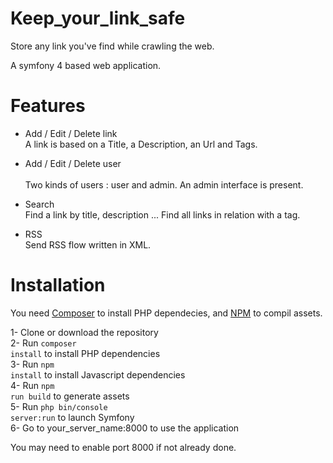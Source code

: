 # Keep_your_link_safe

Store any link you've find while crawling the web.

A symfony 4 based web application.

# Features 

  - Add / Edit / Delete link <br>
      A link is based on a Title, a Description, an Url and Tags.
      
  - Add / Edit / Delete user  <br>  
      Two kinds of users : user and admin.
      An admin interface is present.
      
  - Search <br>
      Find a link by title, description ...
      Find all links in relation with a tag.
      
  - RSS <br>
      Send RSS flow written in XML.
      
# Installation

You need <a href="https://getcomposer.org/">Composer<a> to install PHP dependecies, and <a href="https://www.npmjs.com/">NPM<a> to compil assets. 

1- Clone or download the repository <br>
2- Run <code>composer install</code> to install PHP dependencies <br>
3- Run <code>npm install</code> to install Javascript dependencies <br>
4- Run <code>npm run build</code> to generate assets <br>
5- Run <code>php bin/console server:run</code> to launch Symfony <br>
6- Go to your_server_name:8000 to use the application <br>

You may need to enable port 8000 if not already done.
